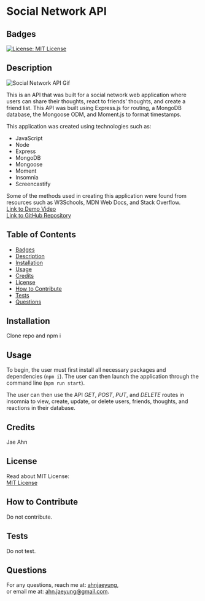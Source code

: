 # Social Network API  
## Badges  
  [![License: MIT License](https://img.shields.io/badge/License-MIT-yellow.svg)](https://opensource.org/licenses/MIT)  
## Description  
![Social Network API Gif](./Assets/socNetApiDemo.gif)  

This is an API that was built for a social network web application where users can share their thoughts, react to friends' thoughts, and create a friend list.  This API was built using Express.js for routing, a MongoDB database, the Mongoose ODM, and Moment.js to format timestamps.

This application was created using technologies such as:
* JavaScript
* Node
* Express
* MongoDB
* Mongoose
* Moment
* Insomnia
* Screencastify

Some of the methods used in creating this application were found from resources such as W3Schools, MDN Web Docs, and Stack Overflow.   
[Link to Demo Video](https://drive.google.com/file/d/1bI9aoYDVkMaYVF01c_b7Xf-ozUdj_0YJ/view)  
[Link to GitHub Repository](https://github.com/ahnjaeyung/Social-Network-API)  
## Table of Contents  
  - [Badges](#badges)  
  - [Description](#description)  
  - [Installation](#installation)  
  - [Usage](#usage)  
  - [Credits](#credits)  
  - [License](#license)  
  - [How to Contribute](#how-to-contribute)  
  - [Tests](#tests)  
  - [Questions](#questions)  
## Installation  
Clone repo and npm i  
## Usage  
To begin, the user must first install all necessary packages and dependencies (`npm i`).  The user can then launch the application through the command line (`npm run start`).  

The user can then use the API *GET*, *POST*, *PUT*, and *DELETE* routes in insomnia to view, create, update, or delete users, friends, thoughts, and reactions in their database.

## Credits  
Jae Ahn
## License  
Read about MIT License:  
[MIT License](https://opensource.org/licenses/MIT)  
## How to Contribute  
Do not contribute.  
## Tests  
Do not test.
## Questions
For any questions, reach me at: [ahnjaeyung](https://github.com/ahnjaeyung),  
or email me at: ahn.jaeyung@gmail.com.
